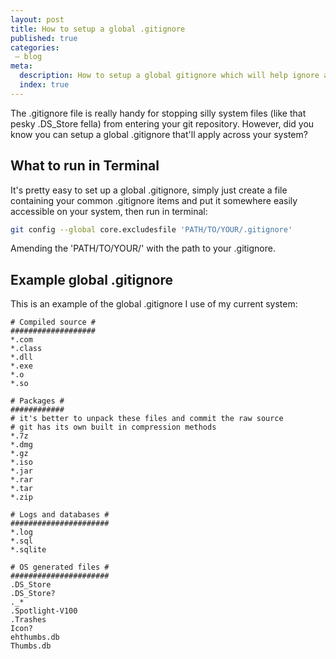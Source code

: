 ```yaml
---
layout: post
title: How to setup a global .gitignore
published: true
categories:
 – blog
meta:
  description: How to setup a global gitignore which will help ignore annoying system files accorss all your git projects.
  index: true
---
```


The .gitignore file is really handy for stopping silly system files (like that pesky .DS_Store fella) from entering your git repository.  However, did you know you can setup a global .gitignore that'll apply across your system? 

## What to run in Terminal
It's pretty easy to set up a global .gitignore, simply just create a file containing your common .gitignore items and put it somewhere easily accessible on your system, then run in terminal:

```bash
git config --global core.excludesfile 'PATH/TO/YOUR/.gitignore'
```

Amending the 'PATH/TO/YOUR/' with the path to your .gitignore.

## Example global .gitignore
This is an example of the global .gitignore I use of my current system:

```
# Compiled source #
###################
*.com
*.class
*.dll
*.exe
*.o
*.so

# Packages #
############
# it's better to unpack these files and commit the raw source
# git has its own built in compression methods
*.7z
*.dmg
*.gz
*.iso
*.jar
*.rar
*.tar
*.zip

# Logs and databases #
######################
*.log
*.sql
*.sqlite

# OS generated files #
######################
.DS_Store
.DS_Store?
._*
.Spotlight-V100
.Trashes
Icon?
ehthumbs.db
Thumbs.db
```
